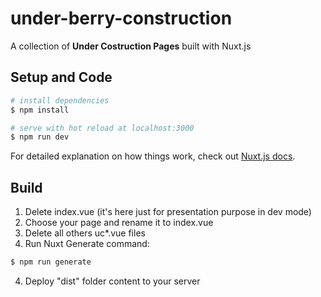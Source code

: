 # under-berry-construction
A collection of **Under Costruction Pages** built with Nuxt.js

## Setup and Code

```bash
# install dependencies
$ npm install

# serve with hot reload at localhost:3000
$ npm run dev
```
For detailed explanation on how things work, check out [Nuxt.js docs](https://nuxtjs.org).

## Build
1. Delete index.vue (it's here just for presentation purpose in dev mode)
2. Choose your page and rename it to index.vue
2. Delete all others uc*.vue files
3. Run Nuxt Generate command:
```bash
$ npm run generate
```
4. Deploy "dist" folder content to your server

